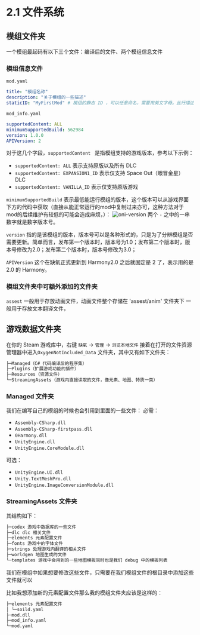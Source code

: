 # 2.1 文件系统

## 模组文件夹
一个模组最起码有以下三个文件：编译后的文件、两个模组信息文件

### 模组信息文件
`mod.yaml`
```yaml
title: "模组名称"
description: "关于模组的一些描述"
staticID: "MyFirstMod" # 模组的静态 ID ，可以任意命名，需要用英文字母。此行描述非必要，可以不添加。
```

`mod_info.yaml`
```yaml
supportedContent: ALL
minimumSupportedBuild: 562984
version: 1.0.0
APIVersion: 2
```
对于这几个字段，`supportedContent ` 是指模组支持的游戏版本，参考以下示例：

- `supportedContent: ALL` 表示支持原版以及所有 DLC
- `supportedContent: EXPANSION1_ID` 表示仅支持 Space Out（眼冒金星） DLC
- `supportedContent: VANILLA_ID` 表示仅支持原版游戏

`minimumSupportedBuild` 表示最低能运行模组的版本，这个版本可以从游戏界面下方的代码中获取（直接从能正常运行的mod中复制过来亦可，这种方法对于mod的后续维护有较低的可能会造成麻烦，）：
![oni-version](/oni-version.png)
两个 `-` 之中的一串数字就是数字版本号。

`version` 指的是该模组的版本，版本号可以是各种形式的，只是为了分辨模组是否需要更新。简单而言，发布第一个版本时，版本号为1.0；发布第二个版本时，版本号修改为2.0；发布第二个版本时，版本号修改为3.0；

`APIVersion` 这个在缺氧正式更新到 Harmony2.0 之后就固定是 2 了，表示用的是 2.0 的 Harmony。

### 模组文件夹中可额外添加的文件夹
`assest`
一般用于存放动画文件，动画文件整个存储在 'assest/anim' 文件夹下
一般用于存放文本翻译文件，

## 游戏数据文件夹
在你的 Steam 游戏库中，右键 `缺氧` -> `管理` -> `浏览本地文件` 接着在打开的文件资源管理器中进入`OxygenNotIncluded_Data` 文件夹，其中又有如下文件夹：
```txt
├─Managed（C# 代码编译后的程序集）
├─Plugins（扩展游戏功能的插件）
├─Resources（资源文件）
└─StreamingAssets（游戏内直接读取的文件，像元素、地图、特质一类）
```

### Managed 文件夹
我们在编写自己的模组的时候也会引用到里面的一些文件：
必需：

- `Assembly-CSharp.dll`
- `Assembly-CSharp-firstpass.dll`
- `0Harmony.dll`
- `UnityEngine.dll`
- `UnityEngine.CoreModule.dll`

可选：

- `UnityEngine.UI.dll`
- `Unity.TextMeshPro.dll`
- `UnityEngine.ImageConversionModule.dll`

### StreamingAssets 文件夹
其结构如下：
```txt
├─codex 游戏中数据库的一些文件
├─dlc dlc 相关文件
├─elements 元素配置文件
├─fonts 游戏中的字体文件
├─strings 处理游戏内翻译的相关文件
├─worldgen 地图生成的文件
└─templates 游戏中会用到的一些地图模板同时也是我们 debug 中的模板列表
```
我们在模组中如果想要修改这些文件，只需要在我们模组文件的根目录中添加这些文件就可以

比如我想添加新的元素配置文件那么我的模组文件夹应该是这样的：  
```txt
├─elements 元素配置文件  
│ └─soild.yaml  
├─mod.dll  
├─mod_info.yaml  
└─mod.yaml
```
